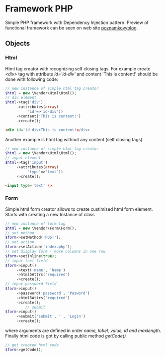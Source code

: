 # Framework PHP
Simple PHP framework with Dependency Injection pattern. Preview of functional framework can be seen on web site [poznamkovyblog](http://poznamkovyblog.cekuj.net).
## Objects
### Html
Html tag creator with recognizing self closing tags. For example create *\<div\>* tag with attribute *id='id-div'* and content 'This is content!' should be done with following code:
```php
// new instance of simple html tag creator
$html = new \Vendor\Html\Html();
// div element
$html->tag('div')
     ->attributes(array(
          'id'=>'id-div'))
     ->content('This is content!')
     ->create();
```
```html
<div id='id-div>This is content!</div>
```
Another example is html tag without any content (self closing tags):
```php
// new instance of simple html tag creator
$html = new \Vendor\Html\Html();
// input element
$html->tag('input')
     ->attributes(array(
          'type'=>'text'))
     ->create();
```
```html
<input type='text' \>
```
### Form
Simple html form creator allows to create custimised html form element. Starts with creating a new Instance of class 
```php
// new instance of form tag
$html = new \Vendor\Form\Form();
// set method
$form->setMethod('POST');
// set action
$form->setAction('index.php');
// set display form - more columns in one row
$form->setInline(true);
// input text field
$form->input()
     ->text('name', 'Name')
     ->html5Attrs('required')
     ->create();
// input password field
$form->input()
     ->password('password', 'Pasword')
     ->html5Attrs('required')
     ->create();
         // submit
$form->input()
     ->submit('submit', '', 'Login')
     ->create();
```
where arguments are defined in order *name, label, value, id and maxlength*. Finally html code is got by calling public method *getCode()*
```php
// get created html code     
$form->getCode();
```
